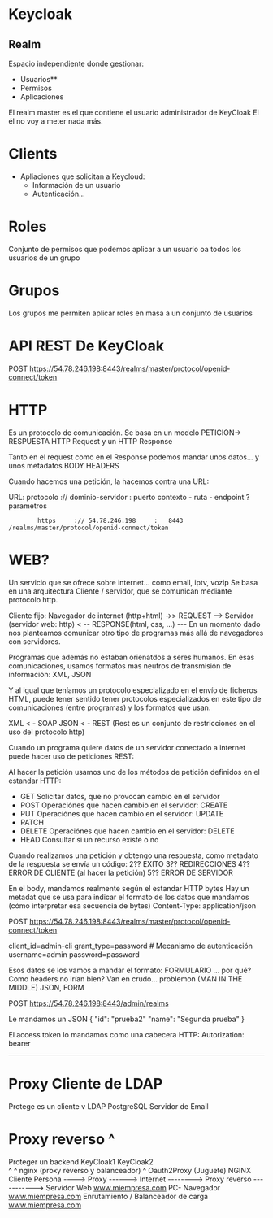 # Keycloak

## Realm

Espacio independiente donde gestionar:
- Usuarios**
- Permisos
- Aplicaciones

El realm master es el que contiene el usuario administrador de KeyCloak
El él no voy a meter nada más.

# Clients

- Apliaciones que solicitan a Keycloud:
  - Información de un usuario
  - Autenticación...
 
# Roles

Conjunto de permisos que podemos aplicar a un usuario oa todos los usuarios de un grupo

# Grupos

Los grupos me permiten aplicar roles en masa a un conjunto de usuarios

# API REST De KeyCloak

POST https://54.78.246.198:8443/realms/master/protocol/openid-connect/token


# HTTP

Es un protocolo de comunicación. Se basa en un modelo PETICION-> RESPUESTA
HTTP Request y un HTTP Response

Tanto en el request como en el Response podemos mandar unos datos... y unos metadatos
                                                            BODY            HEADERS
                                                            
Cuando hacemos una petición, la hacemos contra una URL:

URL:        protocolo :// dominio-servidor  :   puerto      contexto - ruta - endpoint                       ?parametros

            https     :// 54.78.246.198     :   8443        /realms/master/protocol/openid-connect/token

# WEB?

Un servicio que se ofrece sobre internet... como email, iptv, vozip
Se basa en una arquitectura Cliente / servidor, que se comunican mediante protocolo http.

Cliente fijo: Navegador de internet (http+html) ->> REQUEST --> Servidor (servidor web: http)
                                                            < -- RESPONSE(html, css, ...) ---
En un momento dado nos planteamos comunicar otro tipo de programas más allá de navegadores con servidores.

Programas que además no estaban orienatdos a seres humanos.
En esas comunicaciones, usamos formatos más neutros de transmisión de información: XML, JSON

Y al igual que teníamos un protocolo especializado en el envío de ficheros HTML, puede tener sentido tener protocolos especializados en 
este tipo de comunicaciones (entre programas) y los formatos que usan.

XML  < - SOAP
JSON < - REST (Rest es un conjunto de restricciones en el uso del protocolo http)

Cuando un programa quiere datos de un servidor conectado a internet puede hacer uso de peticiones REST:

Al hacer la petición usamos uno de los métodos de petición definidos en el estandar HTTP:
- GET       Solicitar datos, que no provocan cambio en el servidor
- POST      Operaciónes que hacen cambio en el servidor: CREATE
- PUT       Operaciónes que hacen cambio en el servidor: UPDATE
- PATCH
- DELETE    Operaciónes que hacen cambio en el servidor: DELETE
- HEAD      Consultar si un recurso existe o no

Cuando realizamos una petición y obtengo una respuesta, como metadato de la respuesta se envía un código:
2??     EXITO
3??     REDIRECCIONES
4??     ERROR DE CLIENTE (al hacer la petición)
5??     ERROR DE SERVIDOR

En el body, mandamos realmente según el estandar HTTP bytes
Hay un metadat que se usa para indicar el formato de los datos que mandamos (cómo interpretar esa secuencia de bytes)
Content-Type: application/json


POST https://54.78.246.198:8443/realms/master/protocol/openid-connect/token


client_id=admin-cli
grant_type=password # Mecanismo de autenticación
username=admin
password=password

Esos datos se los vamos a mandar el formato: FORMULARIO ... por qué?
Como headers no irían bien? Van en crudo... problemon (MAN IN THE MIDDLE)
JSON, FORM


POST https://54.78.246.198:8443/admin/realms

Le mandamos un JSON
{
    "id": "prueba2"
    "name": "Segunda prueba"
}

El access token lo mandamos como una cabecera HTTP:
Autorization: bearer <ACCESSTOKEN>


---

# Proxy                                       Cliente de LDAP 
Protege es un cliente                                v
                                                    LDAP            PostgreSQL      Servidor de Email
# Proxy reverso                                                             ^
Proteger un backend                                             KeyCloak1       KeyCloak2   
                                                                    ^           ^
                                                                 nginx (proxy reverso y balanceador)
                                                                    ^
                                                                Oauth2Proxy (Juguete)      NGINX
Cliente Persona     ----> Proxy     ------> Internet --------> Proxy reverso -----------> Servidor Web www.miempresa.com
PC- Navegador               www.miempresa.com                   Enrutamiento / Balanceador de carga
www.miempresa.com